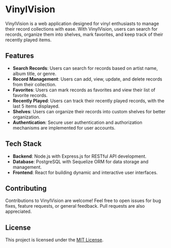 # VinylVision

VinylVision is a web application designed for vinyl enthusiasts to manage their record collections with ease. With VinylVision, users can search for records, organize them into shelves, mark favorites, and keep track of their recently played items.

## Features

- **Search Records**: Users can search for records based on artist name, album title, or genre.
- **Record Management**: Users can add, view, update, and delete records from their collection.
- **Favorites**: Users can mark records as favorites and view their list of favorite records.
- **Recently Played**: Users can track their recently played records, with the last 5 items displayed.
- **Shelves**: Users can organize their records into custom shelves for better organization.
- **Authentication**: Secure user authentication and authorization mechanisms are implemented for user accounts.

## Tech Stack

- **Backend**: Node.js with Express.js for RESTful API development.
- **Database**: PostgreSQL with Sequelize ORM for data storage and management.
- **Frontend**: React for building dynamic and interactive user interfaces.


## Contributing

Contributions to VinylVision are welcome! Feel free to open issues for bug fixes, feature requests, or general feedback. Pull requests are also appreciated.

## License

This project is licensed under the [MIT License](LICENSE).
